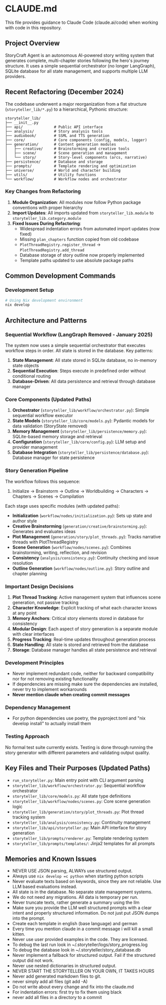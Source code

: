 # CLAUDE.md

This file provides guidance to Claude Code (claude.ai/code) when working with code in this repository.

## Project Overview

StoryCraft Agent is an autonomous AI-powered story writing system that generates complete, multi-chapter stories following the hero's journey structure. It uses a simple sequential orchestrator (no longer LangGraph), SQLite database for all state management, and supports multiple LLM providers.

## Recent Refactoring (December 2024)

The codebase underwent a major reorganization from a flat structure (`storyteller_lib/*.py`) to a hierarchical, Pythonic structure:

```
storyteller_lib/
├── __init__.py
├── api/              # Public API interface
├── analysis/         # Story analysis tools
├── audiobook/        # SSML and TTS generation
├── core/             # Core components (config, models, logger)
├── generation/       # Content generation modules
│   ├── creative/     # Brainstorming and creative tools
│   ├── scene/        # Scene generation and management
│   └── story/        # Story-level components (arcs, narrative)
├── persistence/      # Database and storage
├── prompts/          # Template rendering and optimization
├── universe/         # World and character building
├── utils/            # Utility functions
└── workflow/         # Workflow nodes and orchestrator
```

### Key Changes from Refactoring

1. **Module Organization**: All modules now follow Python package conventions with proper hierarchy
2. **Import Updates**: All imports updated from `storyteller_lib.module` to `storyteller_lib.category.module`
3. **Fixed Issues During Refactoring**:
   - Widespread indentation errors from automated import updates (now fixed)
   - Missing `plan_chapters` function copied from old codebase
   - `PlotThreadRegistry.register_thread` → `PlotThreadRegistry.add_thread`
   - Database storage of story outline now properly implemented
   - Template paths updated to use absolute package paths

## Common Development Commands

### Development Setup
```bash
# Using Nix development environment
nix develop
```

## Architecture and Patterns

### Sequential Workflow (LangGraph Removed - January 2025)
The system now uses a simple sequential orchestrator that executes workflow steps in order. All state is stored in the database. Key patterns:

1. **State Management**: All state stored in SQLite database, no in-memory state objects
2. **Sequential Execution**: Steps execute in predefined order without conditional routing
3. **Database-Driven**: All data persistence and retrieval through database manager

### Core Components (Updated Paths)

1. **Orchestrator** (`storyteller_lib/workflow/orchestrator.py`): Simple sequential workflow executor
2. **State Models** (`storyteller_lib/core/models.py`): Pydantic models for data validation (StoryState removed)
3. **Memory Management** (`storyteller_lib/persistence/memory.py`): SQLite-based memory storage and retrieval
4. **Configuration** (`storyteller_lib/core/config.py`): LLM setup and provider management
5. **Database Integration** (`storyteller_lib/persistence/database.py`): Database manager for state persistence

### Story Generation Pipeline

The workflow follows this sequence:
1. Initialize → Brainstorm → Outline → Worldbuilding → Characters → Chapters → Scenes → Compilation

Each stage uses specific modules (with updated paths):
- **Initialization** (`workflow/nodes/initialization.py`): Sets up state and author style
- **Creative Brainstorming** (`generation/creative/brainstorming.py`): Generates and evaluates ideas
- **Plot Management** (`generation/story/plot_threads.py`): Tracks narrative threads with PlotThreadRegistry
- **Scene Generation** (`workflow/nodes/scenes.py`): Combines brainstorming, writing, reflection, and revision
- **Consistency** (`analysis/consistency.py`): Continuity checking and issue resolution
- **Outline Generation** (`workflow/nodes/outline.py`): Story outline and chapter planning

### Important Design Decisions

1. **Plot Thread Tracking**: Active management system that influences scene generation, not passive tracking
2. **Character Knowledge**: Explicit tracking of what each character knows at any point
3. **Memory Anchors**: Critical story elements stored in database for consistency
4. **Modular Design**: Each aspect of story generation is a separate module with clear interfaces
5. **Progress Tracking**: Real-time updates throughout generation process
6. **State Handling**: All state is stored and retrieved from the database
7. **Storage**: Database manager handles all state persistence and retrieval

### Development Principles

- Never implement redundant code, neither for backward compatibility nor for not removing existing functionality
- If dependencies are missing make sure the dependencies are installed, never try to implement workarounds
- **Never mention claude when creating commit messages**

### Dependency Management

- For python dependencies use poetry, the pyproject.toml and "nix develop install" to actually install them

### Testing Approach

No formal test suite currently exists. Testing is done through running the story generator with different parameters and validating output quality.

## Key Files and Their Purposes (Updated Paths)

- `run_storyteller.py`: Main entry point with CLI argument parsing
- `storyteller_lib/workflow/orchestrator.py`: Sequential workflow orchestrator
- `storyteller_lib/core/models.py`: All state type definitions
- `storyteller_lib/workflow/nodes/scenes.py`: Core scene generation logic
- `storyteller_lib/generation/story/plot_threads.py`: Plot thread tracking system
- `storyteller_lib/analysis/consistency.py`: Continuity management
- `storyteller_lib/api/storyteller.py`: Main API interface for story generation
- `storyteller_lib/prompts/renderer.py`: Template rendering system
- `storyteller_lib/prompts/templates/`: Jinja2 templates for all prompts

## Memories and Known Issues

- NEVER USE JSON parsing, ALWAYs use structured output.
- Always use `nix develop =c python` when starting python scripts
- Never evaluate texts based on keywords, since they are not reliable. Use LLM based evaluations instead.
- All state is in the database. No separate state management systems.
- We do not need any migrations. All data is temporary per run.
- Never truncate texts, rather generate a summary using the llm
- Make sure you provide the LLM well structured prompts with a clear intent and properly structured information. Do not just put JSON dumps into the prompt.
- Create each template in english (base language) and german
- Every time you mention claude in a commit message i will kill a small kitten.
- Never use user provided examples in the code. They are licensed.
- To debug the last run look in  ~/.storyteller/logs/story_progress.log
- To debug the database look in ~/.storyteller/story_database.db
- Never implement a fallback for structured output. Fail if the structured output did not work.
- Never use nested dictionaries in structured output.
- NEVER START THE STORYTELLER ON YOUR OWN, IT TAKES HOURS
- Never add generated markdown files to git.
- never simply add all files (git add -A)
- Do not write about every change and fix into the claude.md
- For indentation errors: first try to fix them using black
- never add all files in a directory to a commit